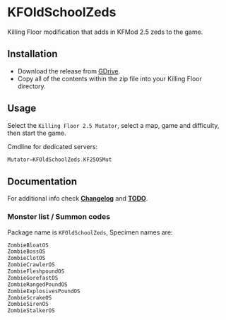 # KFOldSchoolZeds

Killing Floor modification that adds in KFMod 2.5 zeds to the game.

## Installation

- Download the release from [GDrive](https://drive.google.com/file/d/1TQOVQlnltBlvbGD1qUQz8V3NI-5gkqjH/view).
- Copy all of the contents within the zip file into your Killing Floor directory.

## Usage

Select the `Killing Floor 2.5 Mutator`, select a map, game and difficulty, then start the game.

Cmdline for dedicated servers:

```cpp
Mutator=KFOldSchoolZeds.KF25OSMut
```

## Documentation

For additional info check [**Changelog**](Docs/CHANGELOG.md) and [**TODO**](Docs/TODO.md).

### Monster list / Summon codes

Package name is `KFOldSchoolZeds`, Specimen names are:

```cpp
ZombieBloatOS
ZombieBossOS
ZombieClotOS
ZombieCrawlerOS
ZombieFleshpoundOS
ZombieGorefastOS
ZombieRangedPoundOS
ZombieExplosivesPoundOS
ZombieScrakeOS
ZombieSirenOS
ZombieStalkerOS
```
